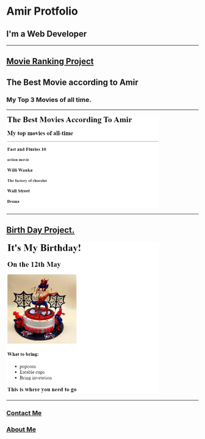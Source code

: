 <!DOCTYPE html>
<html lang="en">
<head>
    <meta charset="UTF-8">
    <meta name="viewport" content="width=device-width, initial-scale=1.0">
    <title>Protfolio</title>
</head>
<body>
    <h1>Amir Protfolio</h1>
    <h2>I'm a Web Developer</h2>
    <hr>
    <h2>
        <a href="./movies.html">
            Movie Ranking Project
        </a>
    </h2>
    <h2>The Best Movie according to Amir</h2>
    <h3>My Top 3 Movies of all time.</h3>
    <hr>
    <img src="./movies.png" alt="Movies Picture" width="400">
    <hr>
    <h2>
        <a href="./BirthDay.md">Birth Day Project.</a>
    </h2>
    <img src="./BirthDay.png" alt="" width="400">
    <hr>
    <h3>
        <a href="./Contact Me.html">Contact Me</a>
    </h3>
    <h3>
        <a href="./About Me.md">About Me</a>
    </h3>
</body>
</html>




